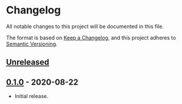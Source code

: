 # Changelog
All notable changes to this project will be documented in this file.

The format is based on [Keep a Changelog](https://keepachangelog.com/en/1.0.0/),
and this project adheres to [Semantic Versioning](https://semver.org/spec/v2.0.0.html).

## [Unreleased]

## [0.1.0] - 2020-08-22
- Initial release.

[Unreleased]: https://github.com/kerlilow/mrf/compare/v0.1.0...HEAD
[0.1.0]: https://github.com/kerlilow/mrf/releases/tag/v0.1.0

